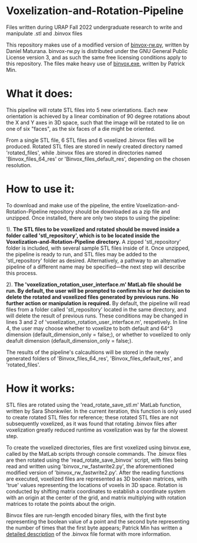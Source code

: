 # Voxelization-and-Rotation-Pipeline
Files written during URAP Fall 2022 undergraduate research to write and manipulate .stl and .binvox files

This repository makes use of a modified version of [binvox-rw.py](https://github.com/dimatura/binvox-rw-py), written by Daniel Maturana. binvox-rw.py is distributed under the GNU General Public License version 3, and as such the same free licensing conditions apply to this repository. The files make heavy use of [binvox.exe](https://www.patrickmin.com/binvox), written by Patrick Min.


# What it does:
This pipeline will rotate STL files into 5 new orientations. Each new orientation is achieved by a linear combination of 90 degree rotations about the X and Y axes in 3D space, such that the image will be rotated to lie on one of six "faces", as the six faces of a die might be oriented.

From a single STL file, 6 STL files and 6 voxelized .binvox files will be produced. Rotated STL files are stored in newly created directory named 'rotated_files', while .binvox files are stored in directories named 'Binvox_files_64_res' or 'Binvox_files_default_res', depending on the chosen resolution.


# How to use it:
To download and make use of the pipeline, the entire Voxelization-and-Rotation-Pipeline repository should be downloaded as a zip file and unzipped. Once installed, there are only two steps to using the pipeline:

1). **The STL files to be voxelized and rotated should be moved inside a folder called 'stl_repository', which is to be located inside the Voxelization-and-Rotation-Pipeline directory.** A zipped 'stl_repository' folder is included, with several sample STL files inside of it. Once unzipped, the pipeline is ready to run, and STL files may be added to the 'stl_repository' folder as desired. Alternatively, a pathway to an alternative pipeline of a different name may be specified—the next step will describe this process.

2). **The 'voxelization_rotation_user_interface.m' MatLab file should be run. By default, the user will be prompted to confirm his or her decision to delete the rotated and voxelized files generated by previous runs. No further action or manipulation is required.** By default, the pipeline will read files from a folder called 'stl_repository' located in the same directory, and will delete the result of previous runs. These conditions may be changed in lines 3 and 2 of 'voxelization_rotation_user_interface.m', respetively. In line 4, the user may choose whether to voxelize to both default and 64^3 dimension (default_dimension_only = false;), or whether to voxelized to only deafult dimension (default_dimension_only = false;).

The results of the pipeline's calcaultions will be stored in the newly generated folders of 'Binvox_files_64_res', 'Binvox_files_default_res', and 'rotated_files'.


# How it works:
STL files are rotated using the 'read_rotate_save_stl.m' MatLab function, written by Sara Shonkwiler. In the current iteration, this function is only used to create rotated STL files for reference; these rotated STL files are not subsequently voxelized, as it was found that rotating .binvox files after voxelization greatly reduced runtime as voxelization was by far the slowest step.

To create the voxelized directories, files are first voxelized using binvox.exe, called by the MatLab scripts through console commands. The .binvox files are then rotated using the 'read_rotate_save_binvox' script, with files being read and written using 'binvox_rw_fastwrite2.py', the aforementioned modified version of 'binvox_rw_fastwrite2.py'. After the reading functions are executed, voxelized files are represented as 3D boolean matrices, with 'true' values representing the locations of voxels in 3D space. Rotation is conducted by shifting matrix coordinates to establish a coordinate system with an origin at the center of the grid, and matrix multiplying with rotation matrices to rotate the points about the origin.

Binvox files are run-length encoded binary files, with the first byte representing the boolean value of a point and the second byte representing the number of times that the first byte appears; Patrick Min has written a [detailed description](https://www.patrickmin.com/binvox/binvox.html) of the .binvox file format with more information. 
